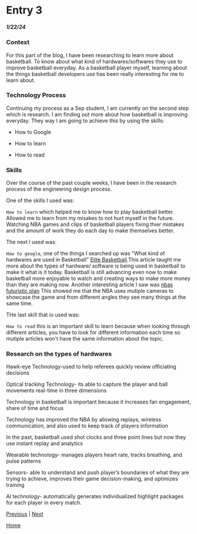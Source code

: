 # Entry 3
##### 1/22/24

### Context
For this part of the blog, I have been researching to learn more about basketball. To know about what kind of hardwares/softwares they use to improve basketball everyday. As a basketball player myself, learning about the things basketball developers use has been really interesting for me to learn about.

### Technology Process
Continuing my process as a Sep student, I am currently on the second step which is research. I am finding out more about how basketball is improving everyday. They way I am going to achieve this by using the skills:

* How to Google

* How to learn

* How to read

### Skills
Over the course of the past couple weeks, I have been in the research process of the engineering design process. 

One of the skills I used was:

`How to learn` which helped me to know how to play basketball better. Allowed me to learn from my misakes to not hurt myself in the future. Watching NBA games and clips of basketball players fixing thier mistakes and the amount of work they do each day to make themselves better.

The next I used was:

`How to google`, one of the things I searched up was "What kind of hardwares are used in Basketball" [Elite Basketball](https://midwestelitebasketball.com/articles/hardware-vs-software/).This article taught me more about the types of hardware/ software is being used in basketball to make it what is it today. Basketball is still advancing even now to make basketball more enjoyable to watch and creating ways to make more money than they are making now. Another interesting article I saw was [nbas futuristic plan](https://adage.com/article/cmo-strategy/behind-nbas-futuristic-plans-replace-person-fans-virtual-technology-orlando-restart/2270101) This showed me that the NBA uses mutiple cameras to showcase the game and from different angles they see many things at the same time.

THe last skill that io used was:

`How to read` this is an important skill to learn because when looking through different articles, you have to look for different information each time so mutiple articles won't have the same information about the topic.


### Research on the types of hardwares

Hawk-eye Technology-used to help referees quickly review officiating decisions 

Optical tracking Technology- its able to capture the player and ball movements real-time in three dimensions

Technology in basketball is important because it increases fan engagement, share of time and focus

Technology has improved the NBA by allowing replays, wireless communication, and also used to keep track of players information

In the past, basketball used shot clocks and three point lines but now they use instant replay and analytics

Wearable technology- manages players heart rate, tracks breathing, and pulse patterns

Sensors- able to understand and push player’s boundaries of what they are trying to achieve, improves their game decision-making, and optimizes training

AI technology- automatically generates individualized highlight packages for each player in every match.








[Previous](entry02.md) | [Next](entry04.md)

[Home](../README.md)
